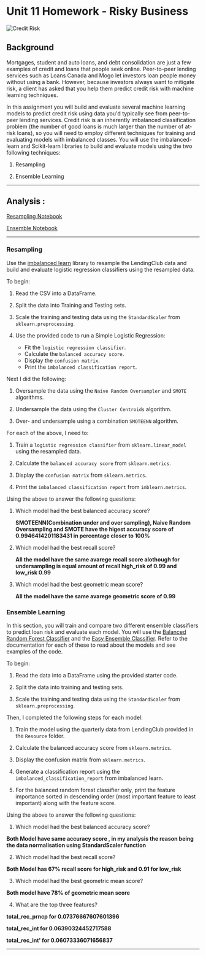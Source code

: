 # Unit 11 Homework - Risky Business
 
![Credit Risk](Images/credit-risk.jpg)

## Background

Mortgages, student and auto loans, and debt consolidation are just a few examples of credit and loans that people seek online. Peer-to-peer lending services such as Loans Canada and Mogo let investors loan people money without using a bank. However, because investors always want to mitigate risk, a client has asked that you help them predict credit risk with machine learning techniques.

In this assignment you will build and evaluate several machine learning models to predict credit risk using data you'd typically see from peer-to-peer lending services. Credit risk is an inherently imbalanced classification problem (the number of good loans is much larger than the number of at-risk loans), so you will need to employ different techniques for training and evaluating models with imbalanced classes. You will use the imbalanced-learn and Scikit-learn libraries to build and evaluate models using the two following techniques:

1. Resampling

2. Ensemble Learning

- - -

## Analysis :

[Resampling Notebook](https://github.com/joannemannuella/Classification/blob/main/Analysis/credit_risk_resampling.ipynb)

[Ensemble Notebook](https://github.com/joannemannuella/Classification/blob/main/Analysis/credit_risk_ensemble.ipynb)



- - -



### Resampling

Use the [imbalanced learn](https://imbalanced-learn.readthedocs.io) library to resample the LendingClub data and build and evaluate logistic regression classifiers using the resampled data.

To begin:

1. Read the CSV into a DataFrame.

2. Split the data into Training and Testing sets.

3. Scale the training and testing data using the `StandardScaler` from `sklearn.preprocessing`.

4. Use the provided code to run a Simple Logistic Regression:
    * Fit the `logistic regression classifier`.
    * Calculate the `balanced accuracy score`.
    * Display the `confusion matrix`.
    * Print the `imbalanced classification report`.

Next I did the following:

1. Oversample the data using the `Naive Random Oversampler` and `SMOTE` algorithms.

2. Undersample the data using the `Cluster Centroids` algorithm.

3. Over- and undersample using a combination `SMOTEENN` algorithm.


For each of the above, I need to:

1. Train a `logistic regression classifier` from `sklearn.linear_model` using the resampled data.

2. Calculate the `balanced accuracy score` from `sklearn.metrics`.

3. Display the `confusion matrix` from `sklearn.metrics`.

4. Print the `imbalanced classification report` from `imblearn.metrics`.


Using the above to answer the following questions:

1. Which model had the best balanced accuracy score?

   **SMOTEENN(Combination under and over sampling), Naive Random Oversampling and SMOTE have the higest accuracy score of 0.9946414201183431 in percentage closer to 100%**

2. Which model had the best recall score?

    **All the model have the same avarege recall score alothough for undersampling is equal amount of recall high_risk of 0.99 and low_risk 0.99**
3. Which model had the best geometric mean score?

   **All the model have the same avarege geometric score of   0.99**


### Ensemble Learning

In this section, you will train and compare two different ensemble classifiers to predict loan risk and evaluate each model. You will use the [Balanced Random Forest Classifier](https://imbalanced-learn.org/stable/references/generated/imblearn.ensemble.BalancedRandomForestClassifier.html) and the [Easy Ensemble Classifier](https://imbalanced-learn.org/stable/references/generated/imblearn.ensemble.EasyEnsembleClassifier.html). Refer to the documentation for each of these to read about the models and see examples of the code.

To begin:

1. Read the data into a DataFrame using the provided starter code.

2. Split the data into training and testing sets.

3. Scale the training and testing data using the `StandardScaler` from `sklearn.preprocessing`.


Then, I completed the following steps for each model:

1. Train the model using the quarterly data from LendingClub provided in the `Resource` folder.

2. Calculate the balanced accuracy score from `sklearn.metrics`.

3. Display the confusion matrix from `sklearn.metrics`.

4. Generate a classification report using the `imbalanced_classification_report` from imbalanced learn.

5. For the balanced random forest classifier only, print the feature importance sorted in descending order (most important feature to least important) along with the feature score.


Using the above to answer the following questions:


1. Which model had the best balanced accuracy score?

  **Both Model have same accuracy score , in my analysis the reason being the data normalisation using StandardScaler function**

2. Which model had the best recall score?

  **Both Model has 67% recall score for high_risk and 0.91 for low_risk**

3. Which model had the best geometric mean score?

  **Both model have 78% of geometric mean score**

4. What are the top three features?

**total_rec_prncp for 0.07376667607601396**

**total_rec_int for  0.06390324452717588**

**total_rec_int' for 0.06073336071656837**

- - -

